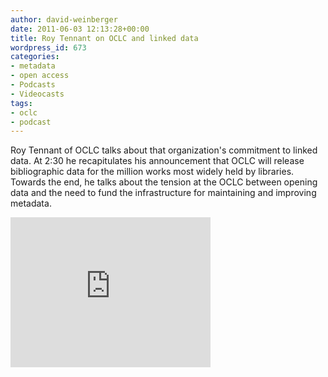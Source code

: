 ```yaml
---
author: david-weinberger
date: 2011-06-03 12:13:28+00:00
title: Roy Tennant on OCLC and linked data
wordpress_id: 673
categories:
- metadata
- open access
- Podcasts
- Videocasts
tags:
- oclc
- podcast
---
```


Roy Tennant of OCLC talks about that organization's commitment to linked data. At 2:30 he recapitulates his announcement that OCLC will release bibliographic data for the million works most widely held by libraries. Towards the end, he talks about the tension at the OCLC between opening data and the need to fund the infrastructure for maintaining and improving metadata.

<div class="embed-container"><iframe title="Roy Tennant" width="320" height="240" src="https://www.youtube.com/embed/zweh65Hm1-M" frameborder="0" allowfullscreen></iframe></div>
